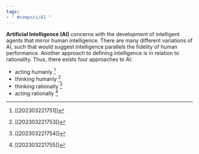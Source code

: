 ```yaml
---
tags: 
- " #compsci/AI " 
---
```


**Artificial Intelligence (AI)** concerns with the development of intelligent agents that mirror human intelligence. There are many different variations of AI, such that would suggest intelligence parallels the fidelity of human performance. Another approach to defining intelligence is in relation to rationality. Thus, there exists four approaches to AI:
- acting humanly [^1]
- thinking humanly [^2]
- thinking rationally [^3]
- acting rationally [^4] <!--SR:!2024-01-05,225,310-->

[^1]: [[202303221751]]
[^2]: [[202303221753]]
[^3]: [[202303221754]]
[^4]: [[202303221755]]